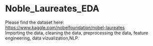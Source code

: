 # Noble_Laureates_EDA
Please find the dataset here:
https://www.kaggle.com/nobelfoundation/nobel-laureates<br>
Importing the data, cleaning the data, preprocessing the data, feature engineering, data vizualization,NLP.
